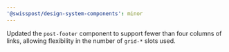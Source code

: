 ```yaml
---
'@swisspost/design-system-components': minor
---
```


Updated the `post-footer` component to support fewer than four columns of links, allowing flexibility in the number of `grid-*` slots used.
